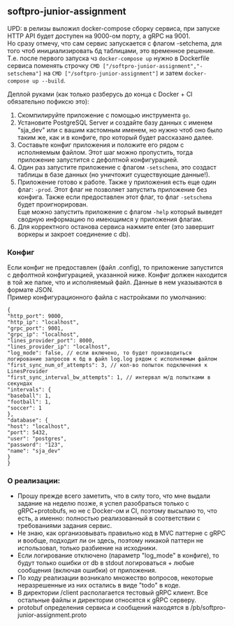 ## softpro-junior-assignment

UPD: в релизы выложил docker-compose сборку сервиса, при запуске HTTP API будет доступен на 9000-ом порту, а gRPC на 9001.  
Но сразу отмечу, что сам сервис запускается с флагом -setchema, для того чтоб инициализировать бд таблицами, это временное решение.  
Т.е. после первого запуска чз `docker-compose up` нужно в Dockerfile сервиса поменять строчку `CMD ["/softpro-junior-assignment","-setschema"]` 
на `CMD ["/softpro-junior-assignment"]` и затем `docker-compose up --build`.

Деплой руками (как только разберусь до конца с Docker + CI обязательно пофиксю это):
1. Скомпилируйте приложение с помощью инструмента `go`.
2. Установите PostgreSQL Server и создайте базу данных с именем "sja_dev"
или с вашим кастомным именем, но нужно чтоб оно было таким же, как и в конфиге, про который будет рассказано далее.
3. Составьте конфиг приложения и положите его рядом с исполняемым файлом. Этот шаг можно пропустить, тогда приложение запустится
с дефолтной конфигурацией.
4. Один раз запустите приложение с флагом `-setschema`, это создаст таблицы в базе данных (но уничтожит существующие данные!).
5. Приложение готово к работе. Также у приложения есть еще один флаг: `-prod`. Этот флаг 
не позволяет запустить приложение без конфига. Также если предоставлен этот флаг, то флаг `-setschema` будет проигнорирован.  
Еще можно запустить приложение с флагом `-help` который выведет сводную информацию по имеющимся у приложения флагам.
6. Для корректного останова сервиса нажмите enter (это завершит воркеры и закроет соединение с db).

### Конфиг
Если конфиг не предоставлен (файл .config), то приложение запустится с дефолтной конфигурацией, указанной ниже.
Конфиг должен находится в той же папке, что и исполняемый файл. Данные в нем указываются в формате JSON.  
Пример конфигурационного файла с настройками по умолчанию:

```
{
"http_port": 9000,
"http_ip": "localhost",
"grpc_port": 9001,
"grpc_ip": "localhost",
"lines_provider_port": 8000,
"lines_provider_ip": "localhost",
"log_mode": false, // если включено, то будет производиться логирование запросов к бд в файл log.log рядом с исполняемым файлом
"first_sync_num_of_attempts": 3, // кол-во попыток подключения к LinesProvider
"first_sync_interval_bw_attempts": 1, // интервал м/д попытками в секундах
"intervals": {
"baseball": 1,
"football": 1,
"soccer": 1
},
"database": {
"host": "localhost",
"port": 5432,
"user": "postgres",
"password": "123",
"name": "sja_dev"
}
}
```

### О реализации:
* Прошу прежде всего заметить, что в силу того, что мне выдали задание на неделю позже,
 я успел разобраться только с gRPC+protobufs, но не с Docker-ом и CI, поэтому высылаю то, что есть, а именно: 
 полностью реализованный в соответствии с требованиями задания сервис.
* Не знаю, как организовывать правильно код в MVC паттерне с gRPC и вообще, подходит ли он здесь, поэтому 
никакой паттерн не использовал, только разбиение на исходники.
* Если логирование отключено (параметр "log_mode" в конфиге), 
то будут только ошибки от db в stdout логироваться + любые сообщения (включая ошибки) от приложения.
* По ходу реализации возникало множество вопросов, некоторые неразрешенные из них остались в виде "todo" в коде.
* В директории /client располагается тестовый gRPC клиент. Все остальные файлы и директории относятся к gRPC серверу.
* protobuf определения сервиса и сообщений находятся в /pb/softpro-junior-assignment.proto
